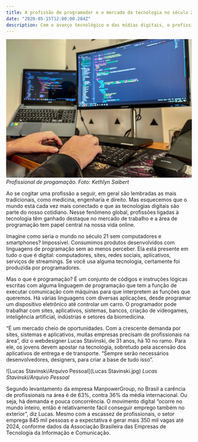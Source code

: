 ```yaml
---
title: A profissão de programador e o mercado da tecnologia no século 21
date: "2020-05-15T12:00:00.284Z"
description: Com o avanço tecnológico e das mídias digitais, o profissional de programação se tornou altamente requisitado no mercado de trabalho.
---
```


![Profissional de progamação. Foto: Kethlyn Saibert](./programador01.jpg)
_Profissional de progamação. Foto: Kethlyn Saibert_

Ao se cogitar uma profissão a seguir, em geral são lembradas as mais tradicionais, como medicina, engenharia e direito. Mas esquecemos que o mundo está cada vez mais conectado e que as tecnologias digitais são parte do nosso cotidiano. Nesse fenômeno global, profissões ligadas à tecnologia têm ganhado destaque no mercado de trabalho e a área de programação tem papel central na nossa vida online.

Imagine como seria o mundo no século 21 sem computadores e smartphones? Impossível. Consumimos produtos desenvolvidos com linguagens de programação sem ao menos perceber. Ela está presente em tudo o que é digital: computadores, sites, redes sociais, aplicativos, serviços de streamings. Se você usa alguma tecnologia, certamente foi produzida por programadores.

Mas o que é programação? É um conjunto de códigos e instruções lógicas escritas com alguma linguagem de programação que tem a função de executar comunicação com máquinas para que interpretem as funções que queremos. Há várias linguagens com diversas aplicações, desde programar um dispositivo eletrônico até controlar um carro. O programador pode trabalhar com sites, aplicativos, sistemas, bancos, criação de videogames, inteligência artificial, indústrias e setores da biomedicina.

“É um mercado cheio de oportunidades. Com a crescente demanda por sites, sistemas e aplicativos, muitas empresas precisam de profissionais na área”, diz o webdesigner Lucas Stavinski, de 31 anos, há 10 no ramo. Para ele, os jovens devem apostar na tecnologia, sobretudo pela ascensão dos aplicativos de entrega e de transporte. “Sempre serão necessários desenvolvedores, designers, para criar a base de tudo isso”.

![Lucas Stavinski/Arquivo Pessoal](Lucas Stavinski.jpg)
_Lucas Stavinski/Arquivo Pessoal_

Segundo levantamento da empresa ManpowerGroup, no Brasil a carência de profissionais na área é de 63%, contra 36% da média internacional. Ou seja, há demanda e pouca concorrência. O movimento digital “ocorre no mundo inteiro, então é relativamente fácil conseguir emprego também no exterior”, diz Lucas. Mesmo com a escassez de profissionais, o setor emprega 845 mil pessoas e a expectativa é gerar mais 350 mil vagas até 2024, conforme dados da Associação Brasileira das Empresas de Tecnologia da Informação e Comunicação.

